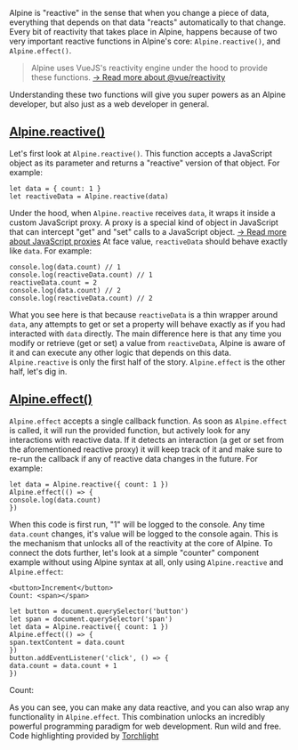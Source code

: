 Alpine is "reactive" in the sense that when you change a piece of data, everything that depends on that data "reacts" automatically to that change.
Every bit of reactivity that takes place in Alpine, happens because of two very important reactive functions in Alpine's core: `Alpine.reactive()`, and `Alpine.effect()`.

> Alpine uses VueJS's reactivity engine under the hood to provide these functions. [→ Read more about @vue/reactivity](https://github.com/vuejs/vue-next/tree/master/packages/reactivity)

Understanding these two functions will give you super powers as an Alpine developer, but also just as a web developer in general.


## [Alpine.reactive()](#alpine-reactive)


Let's first look at `Alpine.reactive()`. This function accepts a JavaScript object as its parameter and returns a "reactive" version of that object. For example:
```
let data = { count: 1 }
let reactiveData = Alpine.reactive(data)
```
Under the hood, when `Alpine.reactive` receives `data`, it wraps it inside a custom JavaScript proxy.
A proxy is a special kind of object in JavaScript that can intercept "get" and "set" calls to a JavaScript object.
[→ Read more about JavaScript proxies](https://developer.mozilla.org/en-US/docs/Web/JavaScript/Reference/Global_Objects/Proxy)
At face value, `reactiveData` should behave exactly like `data`. For example:
```
console.log(data.count) // 1
console.log(reactiveData.count) // 1
reactiveData.count = 2
console.log(data.count) // 2
console.log(reactiveData.count) // 2
```
What you see here is that because `reactiveData` is a thin wrapper around `data`, any attempts to get or set a property will behave exactly as if you had interacted with `data` directly.
The main difference here is that any time you modify or retrieve (get or set) a value from `reactiveData`, Alpine is aware of it and can execute any other logic that depends on this data.
`Alpine.reactive` is only the first half of the story. `Alpine.effect` is the other half, let's dig in.


## [Alpine.effect()](#alpine-effect)


`Alpine.effect` accepts a single callback function. As soon as `Alpine.effect` is called, it will run the provided function, but actively look for any interactions with reactive data. If it detects an interaction (a get or set from the aforementioned reactive proxy) it will keep track of it and make sure to re-run the callback if any of reactive data changes in the future. For example:
```
let data = Alpine.reactive({ count: 1 })
Alpine.effect(() => {
console.log(data.count)
})
```
When this code is first run, "1" will be logged to the console. Any time `data.count` changes, it's value will be logged to the console again.
This is the mechanism that unlocks all of the reactivity at the core of Alpine.
To connect the dots further, let's look at a simple "counter" component example without using Alpine syntax at all, only using `Alpine.reactive` and `Alpine.effect`:
```
<button>Increment</button>
Count: <span></span>
```
```
let button = document.querySelector('button')
let span = document.querySelector('span')
let data = Alpine.reactive({ count: 1 })
Alpine.effect(() => {
span.textContent = data.count
})
button.addEventListener('click', () => {
data.count = data.count + 1
})
```

Count:

As you can see, you can make any data reactive, and you can also wrap any functionality in `Alpine.effect`.
This combination unlocks an incredibly powerful programming paradigm for web development. Run wild and free.
Code highlighting provided by [Torchlight](https://torchlight.dev/)